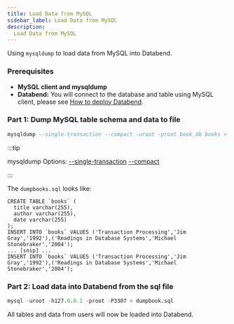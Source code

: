 ```yaml
---
title: Load Data from MySQL
sidebar_label: Load Data from MySQL
description:
  Load Data from MySQL
---
```


Using `mysqldump` to load data from MySQL into Databend.

### Prerequisites

* **MySQL client and mysqldump**
* **Databend:** You will connect to the database and table using MySQL client, please see [How to deploy Databend](/doc/category/deploy-databend).

### Part 1: Dump MySQL table schema and data to file

```sql title="Dump book_db.books table schema and datas"
mysqldump --single-transaction --compact -uroot -proot book_db books > dumpbooks.sql
```

:::tip

mysqldump Options: [--single-transaction](https://dev.mysql.com/doc/refman/8.0/en/mysqldump.html#option_mysqldump_single-transaction) [--compact](https://dev.mysql.com/doc/refman/8.0/en/mysqldump.html#option_mysqldump_compact)

:::

The `dumpbooks.sql` looks like:
```text title='dumpbooks.sql'
CREATE TABLE `books` (
  title varchar(255),
  author varchar(255),
  date varchar(255) 
);
INSERT INTO `books` VALUES ('Transaction Processing','Jim Gray','1992'),('Readings in Database Systems','Michael Stonebraker','2004');
... [snip] ...
INSERT INTO `books` VALUES ('Transaction Processing','Jim Gray','1992'),('Readings in Database Systems','Michael Stonebraker','2004');
```

### Part 2: Load data into Databend from the sql file

```sql
mysql -uroot -h127.0.0.1 -proot -P3307 < dumpbook.sql
```
All tables and data from users will now be loaded into Databend.
